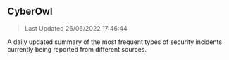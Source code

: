 ## CyberOwl 
> Last Updated 26/06/2022 17:46:44 


A daily updated summary of the most frequent types of security incidents currently being reported from different sources.

